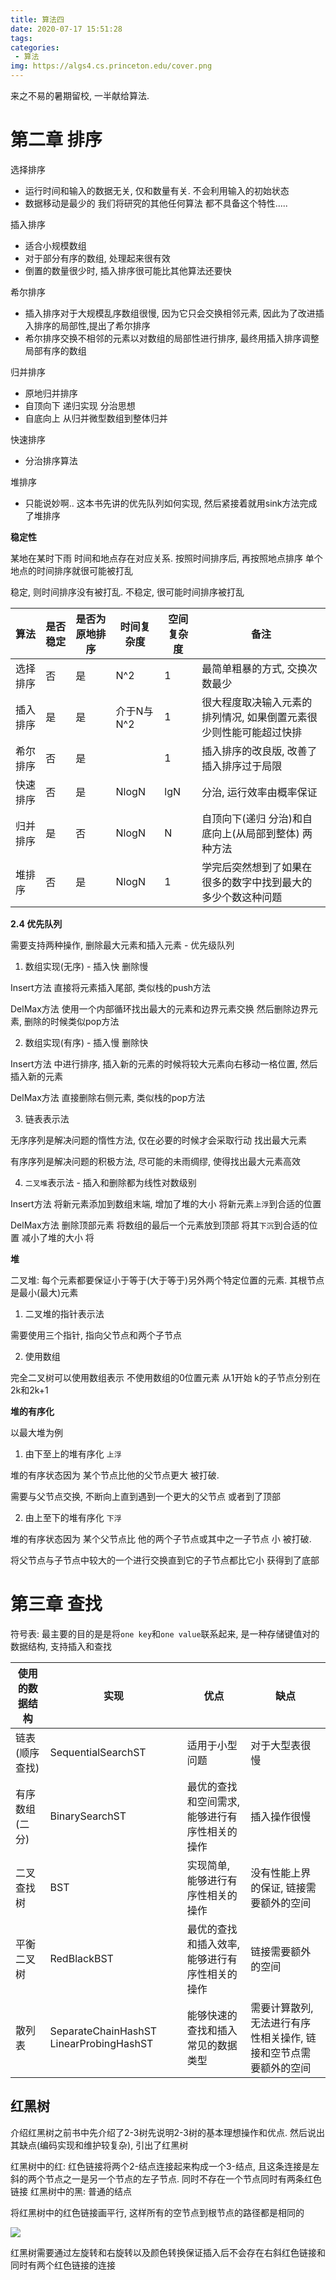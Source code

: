 ```yaml
---
title: 算法四
date: 2020-07-17 15:51:28
tags:
categories:
 - 算法
img: https://algs4.cs.princeton.edu/cover.png
---
```


来之不易的暑期留校, 一半献给算法.

# 第二章 排序

选择排序
- 运行时间和输入的数据无关, 仅和数量有关.
不会利用输入的初始状态
- 数据移动是最少的
我们将研究的其他任何算法 都不具备这个特性.....

插入排序
- 适合小规模数组
- 对于部分有序的数组, 处理起来很有效
- 倒置的数量很少时, 插入排序很可能比其他算法还要快

希尔排序
- 插入排序对于大规模乱序数组很慢, 因为它只会交换相邻元素, 因此为了改进插入排序的局部性,提出了希尔排序
- 希尔排序交换不相邻的元素以对数组的局部性进行排序, 最终用插入排序调整局部有序的数组

归并排序
- 原地归并排序
- 自顶向下 递归实现 分治思想
- 自底向上 从归并微型数组到整体归并

快速排序
- 分治排序算法

堆排序
- 只能说妙啊.. 这本书先讲的优先队列如何实现, 然后紧接着就用sink方法完成了堆排序


**稳定性**

某地在某时下雨 时间和地点存在对应关系.
按照时间排序后, 再按照地点排序 单个地点的时间排序就很可能被打乱

稳定, 则时间排序没有被打乱. 不稳定, 很可能时间排序被打乱


| 算法     | 是否稳定 | 是否为原地排序 | 时间复杂度 | 空间复杂度 | 备注                                                               |
| -------- | -------- | -------------- | ---------- | ---------- | ------------------------------------------------------------------ |
| 选择排序 | 否       | 是             | N^2        | 1          | 最简单粗暴的方式, 交换次数最少                                     |
| 插入排序 | 是       | 是             | 介于N与N^2 | 1          | 很大程度取决输入元素的排列情况, 如果倒置元素很少则性能可能超过快排 |
| 希尔排序 | 否       | 是             |            | 1          | 插入排序的改良版, 改善了插入排序过于局限                           |
| 快速排序 | 否       | 是             | NlogN      | lgN        | 分治, 运行效率由概率保证                                           |
| 归并排序 | 是       | 否             | NlogN      | N          | 自顶向下(递归 分治)和自底向上(从局部到整体) 两种方法               |
| 堆排序   | 否       | 是             | NlogN      | 1          | 学完后突然想到了如果在很多的数字中找到最大的多少个数这种问题       |



**2.4 优先队列**

需要支持两种操作, 删除最大元素和插入元素  - 优先级队列


1. 数组实现(无序) - 插入快 删除慢

Insert方法 直接将元素插入尾部, 类似栈的push方法

DelMax方法 使用一个内部循环找出最大的元素和边界元素交换 然后删除边界元素, 删除的时候类似pop方法

2. 数组实现(有序) - 插入慢 删除快

Insert方法 中进行排序, 插入新的元素的时候将较大元素向右移动一格位置, 然后插入新的元素

DelMax方法 直接删除右侧元素, 类似栈的pop方法

3. 链表表示法

无序序列是解决问题的惰性方法, 仅在必要的时候才会采取行动 找出最大元素

有序序列是解决问题的积极方法, 尽可能的未雨绸缪, 使得找出最大元素高效

4. `二叉堆`表示法 - 插入和删除都为线性对数级别

Insert方法 将新元素添加到数组末端, 增加了堆的大小 将新元素`上浮`到合适的位置

DelMax方法 删除顶部元素 将数组的最后一个元素放到顶部 将其`下沉`到合适的位置 减小了堆的大小 将


**堆**

二叉堆: 每个元素都要保证小于等于(大于等于)另外两个特定位置的元素. 其根节点是最小(最大)元素

1. 二叉堆的指针表示法

需要使用三个指针, 指向父节点和两个子节点

2. 使用数组

完全二叉树可以使用数组表示 不使用数组的0位置元素 从1开始 k的子节点分别在2k和2k+1


**堆的有序化**

以最大堆为例

1. 由下至上的堆有序化 `上浮`

堆的有序状态因为 某个节点比他的父节点更大 被打破.

需要与父节点交换, 不断向上直到遇到一个更大的父节点 或者到了顶部

2. 由上至下的堆有序化 `下浮`

堆的有序状态因为 某个父节点比 他的两个子节点或其中之一子节点 小 被打破.

将父节点与子节点中较大的一个进行交换直到它的子节点都比它小 获得到了底部


# 第三章 查找

符号表: 最主要的目的是是将`one key`和`one value`联系起来, 是一种存储键值对的数据结构, 支持插入和查找

| 使用的数据结构 | 实现 | 优点 | 缺点 |
| --- | --- | --- | -- |
| 链表(顺序查找) | SequentialSearchST | 适用于小型问题 | 对于大型表很慢 |
| 有序数组(二分) | BinarySearchST | 最优的查找和空间需求, 能够进行有序性相关的操作 | 插入操作很慢 |
| 二叉查找树 | BST | 实现简单, 能够进行有序性相关的操作 | 没有性能上界的保证, 链接需要额外的空间 |
| 平衡二叉树 | RedBlackBST | 最优的查找和插入效率, 能够进行有序性相关的操作 | 链接需要额外的空间 |
| 散列表 | SeparateChainHashST LinearProbingHashST | 能够快速的查找和插入常见的数据类型 | 需要计算散列, 无法进行有序性相关操作, 链接和空节点需要额外的空间 |


## 红黑树

介绍红黑树之前书中先介绍了2-3树先说明2-3树的基本理想操作和优点. 然后说出其缺点(编码实现和维护较复杂), 引出了红黑树


红黑树中的红: 红色链接将两个2-结点连接起来构成一个3-结点, 且这条连接是左斜的两个节点之一是另一个节点的左子节点. 同时不存在一个节点同时有两条红色链接
红黑树中的黑: 普通的结点

将红黑树中的红色链接画平行, 这样所有的空节点到根节点的路径都是相同的

![](https://lsmg-img.oss-cn-beijing.aliyuncs.com/algorithm4/red-black-tree.png)


红黑树需要通过左旋转和右旋转以及颜色转换保证插入后不会存在右斜红色链接和同时有两个红色链接的连接